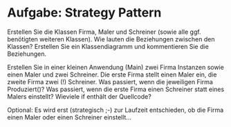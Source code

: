 ﻿Aufgabe: Strategy Pattern
=========================

Erstellen Sie die Klassen Firma, Maler und Schreiner (sowie alle ggf. benötigten weiteren Klassen).
Wie lauten die Beziehungen zwischen den Klassen?
Erstellen Sie ein Klassendiagramm und kommentieren Sie die Beziehungen.

Erstellen Sie in einer kleinen Anwendung (Main) zwei Firma Instanzen sowie einen Maler und zwei Schreiner.
Die erste Firma stellt einen Maler ein, die zweite Firma zwei (!) Schreiner.
Was passiert, wenn die jeweiligen Firma Produziert()?
Was passiert, wenn die erste Firma einen Schreiner statt eines Malers einstellt?
Wieviele if enthält der Quellcode?


Optional:
Es wird erst (strategisch ;-) zur Laufzeit entschieden, ob die Firma einen Maler oder einen Schreiner einstellt...



